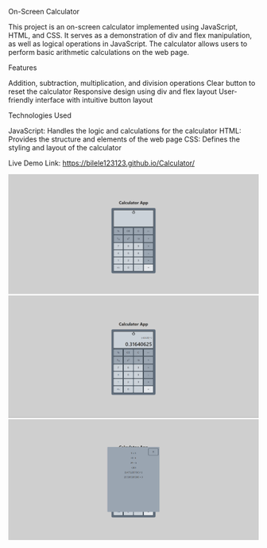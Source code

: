 On-Screen Calculator

This project is an on-screen calculator implemented using JavaScript, HTML, and CSS. It serves as a demonstration of div and flex manipulation, as well as logical operations in JavaScript. The calculator allows users to perform basic arithmetic calculations on the web page.

Features

Addition, subtraction, multiplication, and division operations
Clear button to reset the calculator
Responsive design using div and flex layout
User-friendly interface with intuitive button layout

Technologies Used

JavaScript: Handles the logic and calculations for the calculator
HTML: Provides the structure and elements of the web page
CSS: Defines the styling and layout of the calculator

Live Demo Link: https://bilele123123.github.io/Calculator/

![preview-picture01](/assets/preview.png)
![preview-picture02](/assets/preview02.png)
![preview-picture03](/assets/preview03.png)

